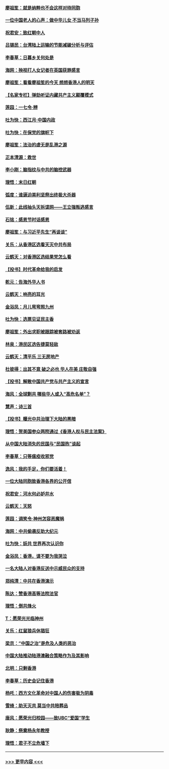 #### [廖祖笙：就是纳粹也不会这样对待同胞](../pages/nsc993/n11697658.md?t=12041401) 
#### [一位中国老人的心声：做中华儿女 不当马列子孙](../pages/nsc993/n11697525.md?t=12041401) 
#### [祝君安：致红朝中人](../pages/nsc993/n11697518.md?t=12041401) 
#### [吕锡民：台湾陆上运输的节能减碳分析与评估](../pages/nsc993/n11694983.md?t=12041401) 
#### [李春草：日暮乡关何处是](../pages/nsc993/n11694805.md?t=12041401) 
#### [海网：殃视打人女记者在英国获罪感言](../pages/nsc993/n11693832.md?t=12041401) 
#### [廖祖笙：看看廖祖笙的今天 想想香港人的明天](../pages/nsc993/n11693707.md?t=12041401) 
#### [【名家专栏】弹劾听证内藏共产主义颠覆模式](../pages/nsc993/n11693563.md?t=12041401) 
#### [莲园：一七令‧辨](../pages/nsc993/n11692558.md?t=12041401) 
#### [吐为快：西江月·中国内政](../pages/nsc993/n11692071.md?t=12041401) 
#### [吐为快：在保党的旗帜下](../pages/nsc993/n11691188.md?t=12041401) 
#### [廖祖笙：法治的虚无是乱港之源](../pages/nsc993/n11690605.md?t=12041401) 
#### [正本清源：救世](../pages/nsc993/n11689134.md?t=12041401) 
#### [李小刚：脑指纹与中共的脑控武器](../pages/nsc993/n11688900.md?t=12041401) 
#### [理悟：末日红朝](../pages/nsc993/n11688829.md?t=12041401) 
#### [弧度：谁逼迫美利坚祭出终极大杀器](../pages/nsc993/n11688735.md?t=12041401) 
#### [伍新：此线抽头天拆谍网——王立强叛逃感言](../pages/nsc993/n11687981.md?t=12041401) 
#### [石铭：感恩节时话感恩](../pages/nsc993/n11687568.md?t=12041401) 
#### [廖祖笙：与习近平先生“再谈谈”](../pages/nsc993/n11687005.md?t=12041401) 
#### [关乐：从香港区选看天灭中共布局](../pages/nsc993/n11686647.md?t=12041401) 
#### [云鹤天：对香港区选结果党怎么看](../pages/nsc993/n11686216.md?t=12041401) 
#### [【投书】时代革命给我的启发](../pages/nsc993/n11684287.md?t=12041401) 
#### [乾元：告海外华人书](../pages/nsc993/n11684044.md?t=12041401) 
#### [云鹤天：响亮的耳光](../pages/nsc993/n11684254.md?t=12041401) 
#### [金浴凤：月儿弯弯照九州](../pages/nsc993/n11684231.md?t=12041401) 
#### [吐为快：选票见证民主香](../pages/nsc993/n11684206.md?t=12041401) 
#### [廖祖笙：外出求职被跟踪被套路被劝返](../pages/nsc993/n11683874.md?t=12041401) 
#### [林泉：港民区选告捷莫轻敌](../pages/nsc993/n11683930.md?t=12041401) 
#### [云鹤天：清平乐 三无房地产](../pages/nsc993/n11681521.md?t=12041401) 
#### [杜彼得：出其不意 破之必也 华人在美 庄敬自强](../pages/nsc993/n11679554.md?t=12041401) 
#### [【投书】解散中国共产党与共产主义的宣言](../pages/nsc993/n11679177.md?t=12041401) 
#### [海风：全球剿共 哪些华人或入“高危名单”？](../pages/nsc993/n11678617.md?t=12041401) 
#### [慧声：诗三首](../pages/nsc993/n11678848.md?t=12041401) 
#### [【投书】曝光中共治理下大陆的黑暗](../pages/nsc993/n11678674.md?t=12041401) 
#### [理悟：贺美国参众两院通过《香港人权与民主法案》](../pages/nsc993/n11678104.md?t=12041401) 
#### [从中国大陆消失的民国与“民国热”谈起](../pages/nsc993/n11678075.md?t=12041401) 
#### [李春草：只等瘟疫收邪党](../pages/nsc993/n11677308.md?t=12041401) 
#### [逸风：我的手足，你们要活着！](../pages/nsc993/n11676352.md?t=12041401) 
#### [一位大陆同胞致香港各界的公开信](../pages/nsc993/n11675761.md?t=12041401) 
#### [祝君安：河水何必妒井水](../pages/nsc993/n11675746.md?t=12041401) 
#### [云鹤天：天怒](../pages/nsc993/n11675718.md?t=12041401) 
#### [莲园：调笑令‧神州怎容恶魔祸](../pages/nsc993/n11675648.md?t=12041401) 
#### [海网：中共偷袭反助大纪元](../pages/nsc993/n11673515.md?t=12041401) 
#### [吐为快：妖共 世界再次认识你](../pages/nsc993/n11673506.md?t=12041401) 
#### [金浴凤：香港，请不要为我哭泣](../pages/nsc993/n11673248.md?t=12041401) 
#### [一名大陆人对香港反送中示威民众的支持](../pages/nsc993/n11672615.md?t=12041401) 
#### [郑纯清：中共在香港演示](../pages/nsc993/n11670539.md?t=12041401) 
#### [陈达：赞香港高等法院法官](../pages/nsc993/n11669542.md?t=12041401) 
#### [理悟：倒共烽火](../pages/nsc993/n11668844.md?t=12041401) 
#### [T：愿荣光光临神州](../pages/nsc993/n11668421.md?t=12041401) 
#### [关乐：红鼠狼兵休猖狂](../pages/nsc993/n11668378.md?t=12041401) 
#### [梁京：“中国之治”是危及人类的恶治](../pages/nsc993/n11668328.md?t=12041401) 
#### [中国大陆推动陆港澳融合策略作为及其影响](../pages/nsc993/n11668157.md?t=12041401) 
#### [北明：只剩香港](../pages/nsc993/n11668002.md?t=12041401) 
#### [李春草：历史会记住香港](../pages/nsc993/n11667927.md?t=12041401) 
#### [杨吒：西方文化革命对中国人的伤害极为阴毒](../pages/nsc993/n11664521.md?t=12041401) 
#### [雪绮：助天灭共 莫当中共陪葬品](../pages/nsc993/n11662650.md?t=12041401) 
#### [唐风：愿荣光归校园——致UBC“爱国”学生](../pages/nsc993/n11662194.md?t=12041401) 
#### [耿静：祭奠杨永年教授](../pages/nsc993/n11662514.md?t=12041401) 
#### [理悟：君子不立危墙下](../pages/nsc993/n11662172.md?t=12041401) 

----
#### [ >>> 更早内容 <<< ](../indexes/nsc993-earlier.md)
